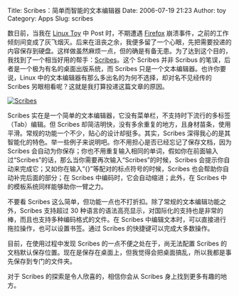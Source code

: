 Title: Scribes：简单而智能的文本编辑器
Date: 2006-07-19 21:23
Author: toy
Category: Apps
Slug: scribes

数日前，当我在 [Linux Toy](http://linuxtoy.org) 中 Post 时，不期遭遇
[Firefox](http://www.firefox.com)
崩溃事件，之前的工作倾刻间变成了灰飞烟灭。后来在沮丧之余，我便多留了一个心眼，先把需要投递的内容保存到硬盘。这样做虽然麻烦一点，但的确是有备无患。为了达到这个目的，我找到了一个相当好用的帮手：[Scribes](http://scribes.sourceforge.net)。这个
Scribes 并非 Scribus 的笔误，后者是一个极为有名的桌面出版系统，而
Scribes 只是一个文本编辑器。也许你要说，Linux
中的文本编辑器有那么多出名的为何不选择，却对名不见经传的 Scribes
另眼相看呢？这就是我打算投递这篇文章的原因。

[![Scribes](http://i.linuxtoy.org/i/scribes_s.png)](http://i.linuxtoy.org/i/scribes.png)

Scribes
实在是一个简单的文本编辑器，它没有菜单栏，不支持时下流行的多标签（Tab）编辑。但
Scribes
却简洁明快，没有多余重复的地方，且身材苗条，使用平滑。常规的功能一个不少，贴心的设计却挺多。其实，Scribes
深得我心的是其智能化的特色。举一些例子来说明吧。你不用担心是否已经忘记了保存文档，因为
Scribes
会自动为你保存；你也不用重复输入相同的单词，假如你在前面输入过“Scribes”的话，那么当你需要再次输入“Scribes”的时候，Scribes
会提示你自动来完成它；又如你在输入“{}”等配对的标点符号的时候，Scribes
也会帮助你自动补完后面的部分；在 Scribes
中编码时，它会自动缩进；此外，在 Scribes
中的模板系统同样能够助你一臂之力。

不要看 Scribes
这么简单，但功能一点也不打折扣。除了常规的文本编辑功能之外，Scribes
支持超过 30
种语言的语法高亮显示，对国际化的支持也是非常的棒，而且也支持多种编码格式的文件。在
Scribes 中编辑文本时，可以直接进行拖拉操作，也可以设置书签。通过 Scribes
的快捷键可以完成大多数操作。

目前，在使用过程中发现 Scribes 的一点不便之处在于，尚无法配置 Scribes
的文档默认保存位置。现在是保存在桌面上，但我觉得会把桌面搞乱，所以我都是事先保存到专门的文件夹。

对于 Scribes 的探索是令人欣喜的，相信你会从 Scribes
身上找到更多有趣的地方。
